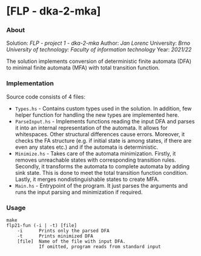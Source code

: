 # [FLP - dka-2-mka]
### About
Solution: *FLP - project 1 - dka-2-mka*
Author: *Jan Lorenc*
University: *Brno University of technology: Faculty of information technology*
Year: *2021/22*

The solution implements conversion of deterministic finite automata (DFA) to minimal finite automata (MFA) with total transition function.

### Implementation
Source code consists of 4 files:
* `Types.hs` - Contains custom types used in the solution. In addition, few helper function for handling the new types are implemented here.
* `ParseInput.hs` - Implements functions reading the input DFA and parses it into an internal representation of the automata. It allows for whitespaces. Other structural differences cause errors. Moreover, it checks the FA structure (e.g. if initial state is among states, if there are even any states etc.) and if the automata is deterministic.
* `Minimize.hs` - Takes care of the automata minimization. Firstly, it removes unreachable states with corresponding transition rules. Secondly, it transforms the automata to complete automata by adding sink state. This is done to meet the total transition function condition. Lastly, it merges nondistinguishable states to create MFA.
* `Main.hs` - Entrypoint of the program. It just parses the arguments and runs the input parsing and minimization if required.

### Usage
```
make
flp21-fun (-i | -t) [file]
    -i      Prints only the parsed DFA
    -t      Prints minimized DFA
    [file]  Name of the file with input DFA.
            If omitted, program reads from standard input
```